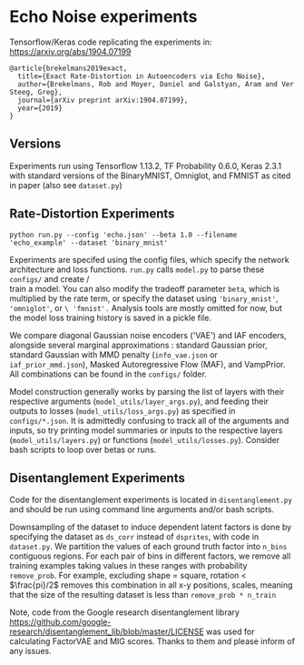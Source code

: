 # Echo Noise experiments

Tensorflow/Keras code replicating the experiments in:  https://arxiv.org/abs/1904.07199
   
```
@article{brekelmans2019exact,
  title={Exact Rate-Distortion in Autoencoders via Echo Noise},
  author={Brekelmans, Rob and Moyer, Daniel and Galstyan, Aram and Ver Steeg, Greg},
  journal={arXiv preprint arXiv:1904.07199},
  year={2019}
}
```
## Versions
Experiments run using Tensorflow 1.13.2, TF Probability 0.6.0, Keras 2.3.1 with standard versions of the BinaryMNIST, Omniglot, and FMNIST as cited in paper (also see ```dataset.py```)


## Rate-Distortion Experiments
```
python run.py --config 'echo.json' --beta 1.0 --filename 'echo_example' --dataset 'binary_mnist'
```
Experiments are specifed using the config files, which specify the network architecture and loss functions.  ```run.py``` calls ```model.py``` to parse these ```configs/``` and create /\
 train a model.  You can also modify the tradeoff parameter ```beta```, which is multiplied by the rate term, or specify the dataset using ```'binary_mnist'```, ```'omniglot'```, or ```\
'fmnist'.```  Analysis tools are mostly omitted for now, but the model loss training history is saved in a pickle file.

We compare diagonal Gaussian noise encoders ('VAE') and IAF encoders, alongside several marginal approximations : standard Gaussian prior, standard Gaussian with MMD penalty (```info_vae.json``` or ```iaf_prior_mmd.json```), Masked Autoregressive Flow (MAF), and VampPrior.  All combinations can be found in the ```configs/``` folder. 


Model construction generally works by parsing the list of layers with their respective arguments (```model_utils/layer_args.py```), and feeding their outputs to losses (```model_utils/loss_args.py```) as specified in ```configs/*.json```.   It is admittedly confusing to track all of the arguments and inputs, so try printing model summaries or inputs to the respective layers (```model_utils/layers.py```) or functions (```model_utils/losses.py```).  Consider bash scripts to loop over betas or runs.

## Disentanglement Experiments
Code for the disentanglement experiments is located in ```disentanglement.py``` and should be run using command line arguments and/or bash scripts.  

Downsampling of the dataset to induce dependent latent factors is done by specifying the dataset as ```ds_corr``` instead of ```dsprites```, with code in ```dataset.py```.  We partition the values of each ground truth factor into ```n_bins``` contiguous regions.  For each pair of bins in different factors, we remove all training examples taking values in these ranges with probability ```remove_prob```.  For example, excluding shape = square, rotation < $\frac{pi}/2$ removes this combination in all x-y positions, scales, meaning that the size of the resulting dataset is less than ```remove_prob * n_train```


Note, code from the Google research disentanglement library https://github.com/google-research/disentanglement_lib/blob/master/LICENSE was used for calculating FactorVAE and MIG scores.  Thanks to them and please inform of any issues.
